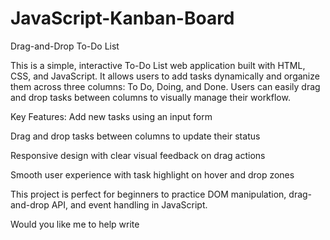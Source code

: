 # JavaScript-Kanban-Board
Drag-and-Drop To-Do List

This is a simple, interactive To-Do List web application built with HTML, CSS, and JavaScript. It allows users to add tasks dynamically and organize them across three columns: To Do, Doing, and Done. Users can easily drag and drop tasks between columns to visually manage their workflow.

Key Features:
Add new tasks using an input form

Drag and drop tasks between columns to update their status

Responsive design with clear visual feedback on drag actions

Smooth user experience with task highlight on hover and drop zones

This project is perfect for beginners to practice DOM manipulation, drag-and-drop API, and event handling in JavaScript.

Would you like me to help write 

